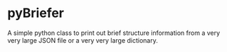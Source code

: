 # pyBriefer
A simple python class to print out brief structure information from a very very large JSON file or a very very large dictionary.
